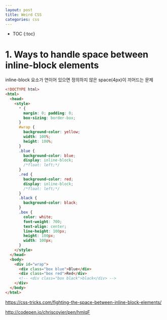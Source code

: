 ```yaml
---
layout: post
title: Weird CSS
categories: css
---
```


* TOC
{:toc}


# 1. Ways to handle space between inline-block elements

inline-block 요소가 연이어 있으면 정의하지 않은 space(4px)이 끼어드는 문제

```html
<!DOCTYPE html>
<html>
  <head>
    <style>
      * {
        margin: 0; padding: 0;
        box-sizing: border-box;
      }
      #wrap {
        background-color: yellow;
        width: 100%;
        height: 100%;
      }
      .blue {
        background-color: blue;
        display: inline-block;
        /*float: left;*/
      }
      .red {
        background-color: red;
        display: inline-block;
        /*float: left;*/
      }
      .black {
        background-color: black;
      }
      .box {
        color: white;
        font-weight: 700;
        text-align: center;
        line-height: 100px;
        height: 100px;
        width: 100px;
      }
    </style>
  </head>
  <body>
    <div id="wrap">
      <div class="box blue">Blue</div>
      <div class="box red">Red</div>
      <!-- <div class="box black">black</div> -->
    </div>
  </body>
</html>
```

https://css-tricks.com/fighting-the-space-between-inline-block-elements/

http://codepen.io/chriscoyier/pen/hmlqF
